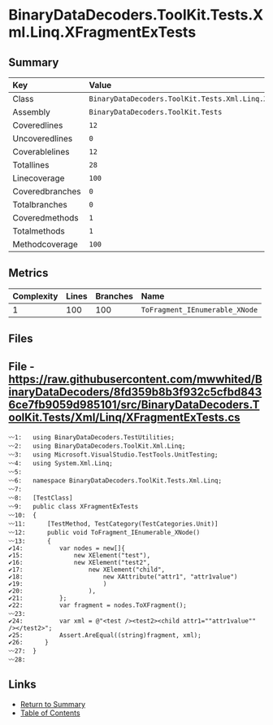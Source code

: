 ﻿# BinaryDataDecoders.ToolKit.Tests.Xml.Linq.XFragmentExTests

## Summary

| Key             | Value                                                        |
| :-------------- | :----------------------------------------------------------- |
| Class           | `BinaryDataDecoders.ToolKit.Tests.Xml.Linq.XFragmentExTests` |
| Assembly        | `BinaryDataDecoders.ToolKit.Tests`                           |
| Coveredlines    | `12`                                                         |
| Uncoveredlines  | `0`                                                          |
| Coverablelines  | `12`                                                         |
| Totallines      | `28`                                                         |
| Linecoverage    | `100`                                                        |
| Coveredbranches | `0`                                                          |
| Totalbranches   | `0`                                                          |
| Coveredmethods  | `1`                                                          |
| Totalmethods    | `1`                                                          |
| Methodcoverage  | `100`                                                        |

## Metrics

| Complexity | Lines | Branches | Name                           |
| :--------- | :---- | :------- | :----------------------------- |
| 1          | 100   | 100      | `ToFragment_IEnumerable_XNode` |

## Files

## File - https://raw.githubusercontent.com/mwwhited/BinaryDataDecoders/8fd359b8b3f932c5cfbd8436ce7fb9059d985101/src/BinaryDataDecoders.ToolKit.Tests/Xml/Linq/XFragmentExTests.cs

```CSharp
〰1:   using BinaryDataDecoders.TestUtilities;
〰2:   using BinaryDataDecoders.ToolKit.Xml.Linq;
〰3:   using Microsoft.VisualStudio.TestTools.UnitTesting;
〰4:   using System.Xml.Linq;
〰5:   
〰6:   namespace BinaryDataDecoders.ToolKit.Tests.Xml.Linq;
〰7:   
〰8:   [TestClass]
〰9:   public class XFragmentExTests
〰10:  {
〰11:      [TestMethod, TestCategory(TestCategories.Unit)]
〰12:      public void ToFragment_IEnumerable_XNode()
〰13:      {
✔14:          var nodes = new[]{
✔15:              new XElement("test"),
✔16:              new XElement("test2",
✔17:                  new XElement("child",
✔18:                      new XAttribute("attr1", "attr1value")
✔19:                      )
✔20:                  ),
✔21:          };
✔22:          var fragment = nodes.ToXFragment();
〰23:  
✔24:          var xml = @"<test /><test2><child attr1=""attr1value"" /></test2>";
✔25:          Assert.AreEqual((string)fragment, xml);
✔26:      }
〰27:  }
〰28:  
```

## Links

* [Return to Summary](Summary.md)
* [Table of Contents](../TOC.md)

